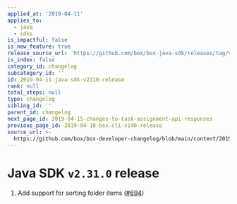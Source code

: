 ```yaml
---
applied_at: '2019-04-11'
applies_to:
  - java
  - sdks
is_impactful: false
is_new_feature: true
release_source_url: 'https://github.com/box/box-java-sdk/releases/tag/v2.31.0'
is_index: false
category_id: changelog
subcategory_id: ''
id: 2019-04-11-java-sdk-v2310-release
rank: null
total_steps: null
type: changelog
sibling_id: ''
parent_id: changelog
next_page_id: 2019-04-15-changes-to-task-assignment-api-responses
previous_page_id: 2019-04-10-box-cli-v140-release
source_url: >-
  https://github.com/box/box-developer-changelog/blob/main/content/2019/04-11-java-sdk-v2310-release.md
---
```

# Java SDK `v2.31.0` release

1. Add support for sorting folder items ([#694](https://github.com/box/box-java-sdk/pull/694))

